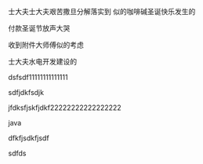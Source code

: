 士大夫士大夫艰苦撒旦分解落实到
似的咖啡碱圣诞快乐发生的

付款圣诞节放声大哭



收到附件大师傅似的考虑



士大夫水电开发建设的

dsfsdf11111111111111



sdfjdkfsdjk

jfdksfjskfjdkf22222222222222222



java

dfkfjsdkfjsdf


sdfds
